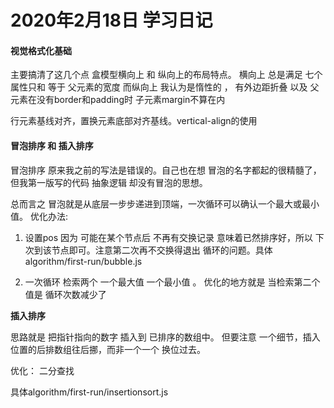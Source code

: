 # 2020年2月18日 学习日记

#### 视觉格式化基础

主要搞清了这几个点
盒模型横向上 和 纵向上的布局特点。
横向上 总是满足 七个属性只和 等于 父元素的宽度
而纵向上 我认为是惰性的 ， 有外边距折叠 以及 父元素在没有border和padding时 子元素margin不算在内

行元素基线对齐，置换元素底部对齐基线。vertical-align的使用 

#### 冒泡排序 和 插入排序

冒泡排序 原来我之前的写法是错误的。自己也在想 冒泡的名字都起的很精髓了，但我第一版写的代码
抽象逻辑 却没有冒泡的思想。

总而言之 冒泡就是从底层一步步递进到顶端，一次循环可以确认一个最大或最小值。
优化办法:
1. 设置pos 因为 可能在某个节点后 不再有交换记录 意味着已然排序好，所以 下次到该节点即可。注意第二次再不交换得退出
循环的问题。具体 algorithm/first-run/bubble.js

2. 一次循环 检索两个 一个最大值 一个最小值 。 优化的地方就是 当检索第二个值是 循环次数减少了

**插入排序**

思路就是 把指针指向的数字 插入到 已排序的数组中。  但要注意 一个细节，插入位置的后排数组往后挪，而非一个一个
换位过去。

优化： 二分查找

具体algorithm/first-run/insertionsort.js
